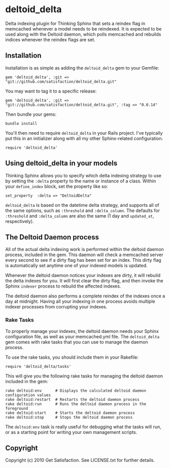 # deltoid_delta

Delta indexing plugin for Thinking Sphinx that sets a reindex flag in memcached whenever a model needs to be reindexed.
It is expected to be used along with the Deltoid daemon, which polls memcached and rebuilds indices whenever the reindex 
flags are set.

## Installation

Installation is as simple as adding the `deltoid_delta` gem to your Gemfile:

    gem 'deltoid_delta', :git => "git://github.com/satisfaction/deltoid_delta.git"

You may want to tag it to a specific release:

    gem 'deltoid_delta', :git => "git://github.com/satisfaction/deltoid_delta.git", :tag => "0.0.14"

Then bundle your gems:

    bundle install

You'll then need to require `deltoid_delta` in your Rails project. I've typically put this in an initializer along with
all my other Sphinx-related configuration.
  
    require 'deltoid_delta'

## Using deltoid_delta in your models

Thinking Sphinx allows you to specify which delta indexing strategy to use by setting the `:delta` property to the name
or instance of a class. Within your `define_index` block, set the property like so:

    set_property  :delta => "DeltoidDelta"

`deltoid_delta` is based on the datetime delta strategy, and supports all of the same options, such as `:threshold` and
`:delta_column`. The defaults for `:threshold` and `:delta_column` are also the same (1 day and `updated_at`,
respectively).

## The Deltoid Daemon process

All of the actual delta indexing work is performed within the deltoid daemon process, included in the gem. This daemon
will check a memcached server every second to see if a dirty flag has been set for an index. This dirty flag is
automatically set anytime one of your indexed models is updated.

Whenever the deltoid daemon notices your indexes are dirty, it will rebuild the delta indexes for you. It will first
clear the dirty flag, and then invoke the Sphinx `indexer` process to rebuild the affected indexes.

The deltoid daemon also performs a complete reindex of the indexes once a day at midnight. Having all your indexing in
one process avoids multiple indexer processes from corrupting your indexes.

### Rake Tasks

To properly manage your indexes, the deltoid daemon needs your Sphinx configuration file, as well as your memcached.yml
file. The `deltoid_delta` gem comes with rake tasks that you can use to manage the daemon process.

To use the rake tasks, you should include them in your Rakefile:

    require 'deltoid_delta/tasks'

This will give you the following rake tasks for managing the deltoid daemon included in the gem:

    rake deltoid:env      # Displays the calculated deltoid daemon configuration values
    rake deltoid:restart  # Restarts the deltoid daemon process
    rake deltoid:run      # Runs the deltoid daemon process in the foreground
    rake deltoid:start    # Starts the deltoid daemon process
    rake deltoid:stop     # Stops the deltoid daemon process

The `deltoid:env` task is really useful for debugging what the tasks will run, or as a starting point for writing your
own management scripts.

## Copyright

Copyright (c) 2010 Get Satisfaction. See LICENSE.txt for
further details.